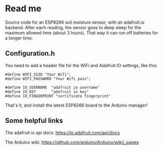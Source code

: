 # Read me
Source code for an ESP8266 soil moisture sensor, with an adafruit.io backend.
After each reading, the sensor goes to deep sleep for the maximum allowed time (about 3 hours). That way it can run off batteries for a longer time.

## Configuration.h
You need to add a header file for the WiFi and Adafruit.IO settings, like this:

```
#define WIFI_SSID "Your Wifi";
#define WIFI_PASSWORD "Your Wifi pass";

#define IO_USERNAME  "adafruit io username"
#define IO_KEY       "adafruit io key"
#define IO_FINGERPRINT "certificate fingerprint"
```

That's it, and install the latest ESP8266 board to the Arduino manager!

## Some helpful links
The adafruit io api docs:
https://io.adafruit.com/api/docs

The Arduino wiki: https://github.com/arduino/Arduino/wiki/_pages

